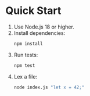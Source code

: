 # Quick Start

1. Use Node.js 18 or higher.
2. Install dependencies:
   ```bash
   npm install
   ```
3. Run tests:
   ```bash
   npm test
   ```
4. Lex a file:
   ```bash
   node index.js "let x = 42;"
   ```
